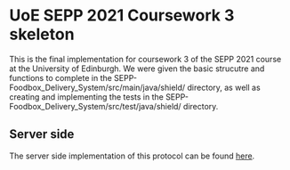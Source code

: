# UoE SEPP 2021 Coursework 3 skeleton

This is the final implementation for coursework 3 of the SEPP 2021 course at the University of Edinburgh. We were given the basic strucutre and functions to complete in the SEPP-Foodbox_Delivery_System/src/main/java/shield/ directory, as well as creating and implementing the tests in the SEPP-Foodbox_Delivery_System/src/test/java/shield/ directory.

## Server side

The server side implementation of this protocol can be found [here][1].

[1]: https://github.com/mocialov/sepp
